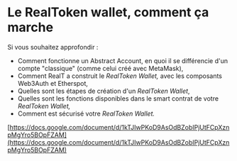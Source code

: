 # Le RealToken wallet, comment ça marche

Si vous souhaitez approfondir :&#x20;

* Comment fonctionne un Abstract Account, en quoi il se différencie d'un compte "classique" (comme celui créé avec MetaMask),
* Comment RealT a construit le _RealToken Wallet,_ avec les composants Web3Auth et Etherspot,
* Quelles sont les étapes de création d'un _RealToken Wallet_,
* Quelles sont les fonctions disponibles dans le smart contrat de votre _RealToken Wallet,_
* Comment est sécurisé votre _RealToken Wallet._

[https://docs.google.com/document/d/1kTJIwPKoD9AsOdBZobIPjUtFCpXznpMgYro5BOpFZAM](https://docs.google.com/document/d/1kTJIwPKoD9AsOdBZobIPjUtFCpXznpMgYro5BOpFZAM)
